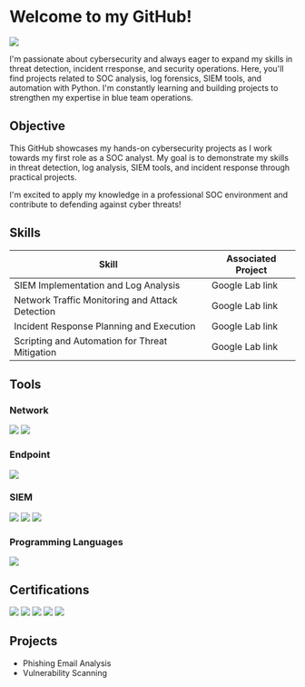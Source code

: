 # Welcome to my GitHub!
<a href="https://www.linkedin.com/in/georginaemorris/"><img src="https://img.shields.io/badge/-LinkedIn-0072b1?&style=for-the-badge&logo=linkedin&logoColor=white" /></a>

I'm passionate about cybersecurity and always eager to expand my skills in threat detection, incident rresponse, and security operations. Here, you'll find projects related to SOC analysis, log forensics, SIEM tools, and automation with Python. I'm constantly learning and building projects to strengthen my expertise in blue team operations.

## Objective

This GitHub showcases my hands-on cybersecurity projects as I work towards my first role as a SOC analyst. My goal is to demonstrate my skills in threat detection, log analysis, SIEM tools, and incident response through practical projects.

I'm excited to apply my knowledge in a professional SOC environment and contribute to defending against cyber threats!

## Skills

| Skill                                         | Associated Project         |
|-----------------------------------------------|----------------------------|
| SIEM Implementation and Log Analysis          | Google Lab link|
| Network Traffic Monitoring and Attack Detection | Google Lab link|
| Incident Response Planning and Execution      | Google Lab link|
| Scripting and Automation for Threat Mitigation | Google Lab link|

## Tools

### Network

<div>
    <img src="https://img.shields.io/badge/-Wireshark-1679A7?&style=for-the-badge&logo=Wireshark&logoColor=white" />
    <img src="https://img.shields.io/badge/-Suricata-EF3B2D?&style=for-the-badge&logo=Suricata&logoColor=white" />
</div>

### Endpoint

<div>
    <img src="https://img.shields.io/badge/-Velociraptor-4B275F?&style=for-the-badge&logo=Velociraptor&logoColor=white" />
</div>

### SIEM

<div>
    <img src="https://img.shields.io/badge/-Microsoft_Sentinel-0078D4?&style=for-the-badge&logo=Microsoft&logoColor=white" />
    <img src="https://img.shields.io/badge/-Splunk-000000?&style=for-the-badge&logo=Splunk&logoColor=white" />
    <img src="https://img.shields.io/badge/-Elastic-005571?&style=for-the-badge&logo=Elastic&logoColor=white" />
</div>

### Programming Languages

<div>
    <img src="https://img.shields.io/badge/Python-3776AB?&style=for-the-badge&logo=python&logoColor=white" />
</div>

## Certifications

<div>
<img src="https://img.shields.io/badge/-Security%2B-FF0000?&style=for-the-badge&logo=CompTIA&logoColor=white" />
<img src="https://img.shields.io/badge/-Network%2B-007ACC?&style=for-the-badge&logo=CompTIA&logoColor=white" />
<img src="https://img.shields.io/badge/-GRC%20Mastery-00A36C?&style=for-the-badge&logo=Security&logoColor=white" />
<img src="https://img.shields.io/badge/Microsoft%20AZ--900-0078D4?&style=for-the-badge&logo=microsoft&logoColor=white" />
<img src="https://img.shields.io/badge/-Google Cybersecurity-4285F4?&style=for-the-badge&logo=Google&logoColor=white" />
</div>

## Projects

- Phishing Email Analysis
- Vulnerability Scanning
